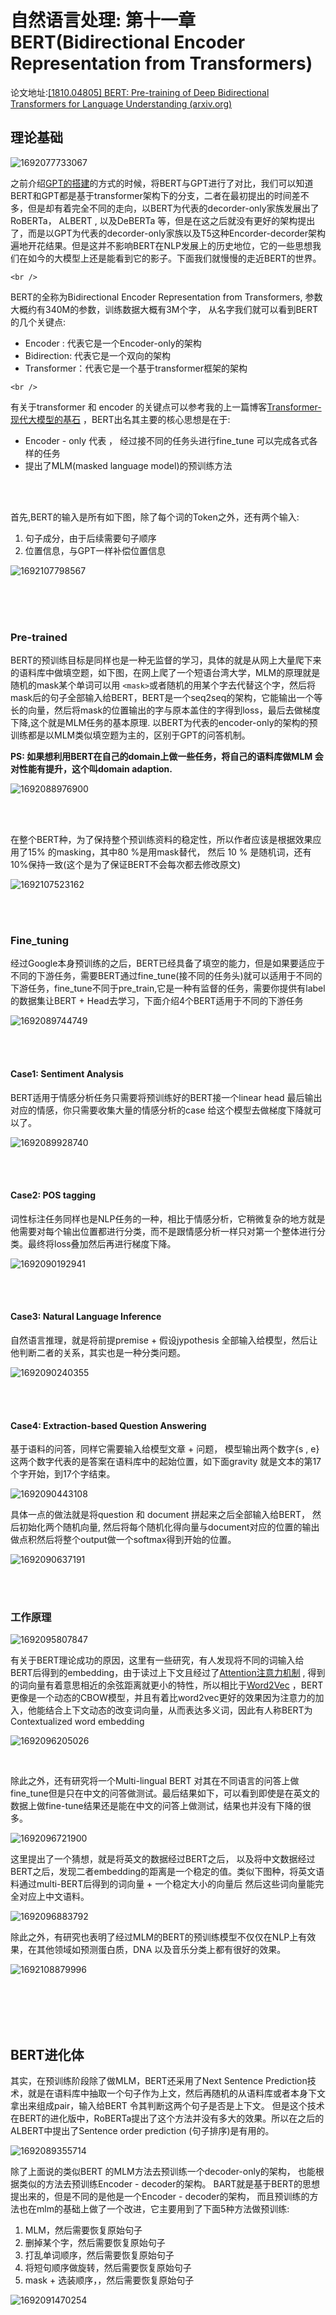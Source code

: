# 自然语言处理: 第十一章BERT(Bidirectional Encoder Representation from Transformers)

论文地址:[[1810.04805] BERT: Pre-training of Deep Bidirectional Transformers for Language Understanding (arxiv.org)](https://arxiv.org/abs/1810.04805)

## 理论基础

![1692077733067](image/11_BERT/1692077733067.png)

之前介绍[GPT的搭建](https://blog.csdn.net/victor_manches/article/details/132197681?spm=1001.2014.3001.5502)的方式的时候，将BERT与GPT进行了对比，我们可以知道BERT和GPT都是基于transformer架构下的分支，二者在最初提出的时间差不多，但是却有着完全不同的走向，以BERT为代表的decorder-only家族发展出了RoBERTa， ALBERT , 以及DeBERTa 等，但是在这之后就没有更好的架构提出了，而是以GPT为代表的decorder-only家族以及T5这种Encorder-decorder架构遍地开花结果。但是这并不影响BERT在NLP发展上的历史地位，它的一些思想我们在如今的大模型上还是能看到它的影子。下面我们就慢慢的走近BERT的世界。

`<br />`

BERT的全称为Bidirectional Encoder Representation from Transformers, 参数大概约有340M的参数，训练数据大概有3M个字， 从名字我们就可以看到BERT的几个关键点:

* Encoder : 代表它是一个Encoder-only的架构
* Bidirection: 代表它是一个双向的架构
* Transformer：代表它是一个基于transformer框架的架构

`<br />`

有关于transformer 和 encoder 的关键点可以参考我的上一篇博客[Transformer- 现代大模型的基石](https://blog.csdn.net/victor_manches/article/details/132110742?spm=1001.2014.3001.5502) ，BERT出名其主要的核心思想是在于:

* Encoder - only 代表 ， 经过接不同的任务头进行fine_tune 可以完成各式各样的任务
* 提出了MLM(masked language model)的预训练方法

<br />

<br />

首先,BERT的输入是所有如下图，除了每个词的Token之外，还有两个输入:

1. 句子成分，由于后续需要句子顺序
2. 位置信息，与GPT一样补偿位置信息

![1692107798567](image/11_BERT/1692107798567.png)

<br />

<br />

<br />

### Pre-trained

BERT的预训练目标是同样也是一种无监督的学习，具体的就是从网上大量爬下来的语料库中做填空题，如下图，在网上爬了一个短语台湾大学，MLM的原理就是随机的mask某个单词可以用 `<mask>`或者随机的用某个字去代替这个字，然后将mask后的句子全部输入给BERT，BERT是一个seq2seq的架构，它能输出一个等长的向量，然后将mask的位置输出的字与原本盖住的字得到loss，最后去做梯度下降,这个就是MLM任务的基本原理. 以BERT为代表的encoder-only的架构的预训练都是以MLM类似填空题为主的，区别于GPT的问答机制。

**PS: 如果想利用BERT在自己的domain上做一些任务，将自己的语料库做MLM 会对性能有提升，这个叫domain adaption.**

![1692088976900](image/11_BERT/1692088976900.png)


<br />


<br />


在整个BERT种，为了保持整个预训练资料的稳定性，所以作者应该是根据效果应用了15% 的masking，其中80 %是用mask替代， 然后 10 % 是随机词，还有10%保持一致(这个是为了保证BERT不会每次都去修改原文)

![1692107523162](image/11_BERT/1692107523162.png)


<br />


<br />


### Fine_tuning

经过Google本身预训练的之后，BERT已经具备了填空的能力，但是如果要适应于不同的下游任务，需要BERT通过fine_tune(接不同的任务头)就可以适用于不同的下游任务，fine_tune不同于pre_train,它是一种有监督的任务，需要你提供有label的数据集让BERT + Head去学习，下面介绍4个BERT适用于不同的下游任务

![1692089744749](image/11_BERT/1692089744749.png)


<br />


<br />


#### Case1: Sentiment Analysis

BERT适用于情感分析任务只需要将预训练好的BERT接一个linear head 最后输出对应的情感，你只需要收集大量的情感分析的case 给这个模型去做梯度下降就可以了。

![1692089928740](image/11_BERT/1692089928740.png)


<br />


<br />


#### Case2: POS tagging

词性标注任务同样也是NLP任务的一种，相比于情感分析，它稍微复杂的地方就是他需要对每个输出位置都进行分类，而不是跟情感分析一样只对第一个整体进行分类。最终将loss叠加然后再进行梯度下降。

![1692090192941](image/11_BERT/1692090192941.png)


<br />


<br />


#### Case3: Natural Language Inference

自然语言推理，就是将前提premise + 假设jypothesis 全部输入给模型，然后让他判断二者的关系，其实也是一种分类问题。

![1692090240355](image/11_BERT/1692090240355.png)


<br />


<br />


#### Case4: Extraction-based Question Answering

基于语料的问答，同样它需要输入给模型文章 + 问题， 模型输出两个数字{s , e} 这两个数字代表的是答案在语料库中的起始位置，如下面gravity 就是文本的第17个字开始，到17个字结束。

![1692090443108](image/11_BERT/1692090443108.png)

具体一点的做法就是将question 和 document 拼起来之后全部输入给BERT， 然后初始化两个随机向量, 然后将每个随机化得向量与document对应的位置的输出做点积然后将整个output做一个softmax得到开始的位置。

![1692090637191](image/11_BERT/1692090637191.png)

<br />

<br />

### 工作原理

![1692095807847](image/11_BERT/1692095807847.png)

有关于BERT理论成功的原因，这里有一些研究，有人发现将不同的词输入给BERT后得到的embedding，由于读过上下文且经过了[Attention注意力机制](https://blog.csdn.net/victor_manches/article/details/131797072?spm=1001.2014.3001.5502) , 得到的词向量有着意思相近的余弦距离就更小的特性，所以相比于[Word2Vec](https://blog.csdn.net/victor_manches/article/details/131236449?spm=1001.2014.3001.5502) ，BERT更像是一个动态的CBOW模型，并且有着比word2vec更好的效果因为注意力的加入，他能结合上下文动态的改变词向量，从而表达多义词，因此有人称BERT为Contextualized word embedding

![1692096205026](image/11_BERT/1692096205026.png)

<br />

除此之外，还有研究将一个Multi-lingual BERT 对其在不同语言的问答上做fine_tune但是只在中文的问答做测试。最后结果如下，可以看到即使是在英文的数据上做fine-tune结果还是能在中文的问答上做测试，结果也并没有下降的很多。

![1692096721900](image/11_BERT/1692096721900.png)

这里提出了一个猜想，就是将英文的数据经过BERT之后， 以及将中文数据经过BERT之后，发现二者embedding的距离是一个稳定的值。类似下图种，将英文语料通过multi-BERT后得到的词向量 + 一个稳定大小的向量后 然后这些词向量能完全对应上中文语料。

![1692096883792](image/11_BERT/1692096883792.png)

除此之外，有研究也表明了经过MLM的BERT的预训练模型不仅仅在NLP上有效果，在其他领域如预测蛋白质，DNA 以及音乐分类上都有很好的效果。

![1692108879996](image/11_BERT/1692108879996.png)


<br />


<br />


<br />


<br />


## BERT进化体

其实，在预训练阶段除了做MLM，BERT还采用了Next Sentence Prediction技术，就是在语料库中抽取一个句子作为上文，然后再随机的从语料库或者本身下文拿出来组成pair，输入给BERT 令其判断这两个句子是否是上下文。 但是这个技术在BERT的进化版中，RoBERTa提出了这个方法并没有多大的效果。所以在之后的ALBERT中提出了Sentence order prediction (句子排序)是有用的。

![1692089355714](image/11_BERT/1692089355714.png)

除了上面说的类似BERT 的MLM方法去预训练一个decoder-only的架构， 也能根据类似的方法去预训练Encoder - decoder的架构。 BART就是基于BERT的思想提出来的，但是不同的是他是一个Encoder - decoder的架构， 而且预训练的方法也在mlm的基础上做了一个改进，它主要用到了下面5种方法做预训练:

1. MLM，然后需要恢复原始句子
2. 删掉某个字，然后需要恢复原始句子
3. 打乱单词顺序，然后需要恢复原始句子
4. 将短句顺序做旋转，然后需要恢复原始句子
5. mask + 选装顺序，，然后需要恢复原始句子

![1692091470254](image/11_BERT/1692091470254.png)
